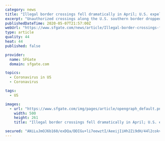 ```yaml
---
category: news
title: "Illegal border crossings fell dramatically in April; U.S. expels thousands using Trump's coronavirus emergency authorities"
excerpt: "Unauthorized crossings along the U.S. southern border dropped by 50 percent in April, according to federal enforcement statistics released Thursday, as the Trump administration continued to use emergency public health authority to bypass normal immigration proceedings and summarily expel migrants."
publishedDateTime: 2020-05-07T21:57:00Z
webUrl: "https://www.sfgate.com/news/article/Illegal-border-crossings-fell-dramatically-in-15254943.php"
type: article
quality: 44
heat: 44
published: false

provider:
  name: SFGate
  domain: sfgate.com

topics:
  - Coronavirus in US
  - Coronavirus

tags:
  - US

images:
  - url: "https://www.sfgate.com/img/pages/article/opengraph_default.png"
    width: 500
    height: 261
    title: "Illegal border crossings fell dramatically in April; U.S. expels thousands using Trump's coronavirus emergency authorities"

secured: "ANiLuJmOJ6b160/exDQa/DDIGu+li7eewztI/AeeijIiHh2Zi9dH/44l2cokvlbV9uuzLmIsxedHafUv2PEqO4S05EO7y5uGaaZqaPVbfPFVZk97/rGUlj95pFoacHTUrzoor+elqE25zeOQqAB2/yd1GagCxM+7h8dp6soMtvMjmrrcrKi8RZ60wI19MwH1Ek03JBOg/Fp3cmP4F2C/Ng2qurD9w3V2jG9u5aKDtug/x18z+neFuWN+AzHpgkQvBUfRfoSg4mn9eFq7mzcmtk96q1w8b3Fo9VbHvFiHgCAtAP8si3ID9BAC+NcLgMJR;zHw9F+LJ4jfTwLTrrIX7Wg=="
---
```


